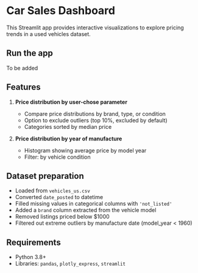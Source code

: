 # Car Sales Dashboard

This Streamlit app provides interactive visualizations to explore pricing trends in a used vehicles dataset.

## Run the app

To be added

## Features

1. **Price distribution by user-chose parameter**  
   - Compare price distributions by brand, type, or condition  
   - Option to exclude outliers (top 10%, excluded by default)  
   - Categories sorted by median price

2. **Price distribution by year of manufacture**  
   - Histogram showing average price by model year  
   - Filter: by vehicle condition

## Dataset preparation

- Loaded from `vehicles_us.csv`
- Converted `date_posted` to datetime
- Filled missing values in categorical columns with `'not_listed'`
- Added a `brand` column extracted from the vehicle model
- Removed listings priced below $1000
- Filtered out extreme outliers by manufacture date (model_year < 1960)

## Requirements

- Python 3.8+
- Libraries:
    `pandas`,
    `plotly_express`,
    `streamlit`
